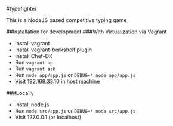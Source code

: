 #typefighter

This is a NodeJS based competitive typing game

##Installation for development
###With Virtualization via Vagrant
- Install vagrant
- Install vagrant-berkshelf plugin
- Install Chef-DK
- Run `vagrant up`
- Run `vagrant ssh`
- Run `node app/app.js` or `DEBUG=* node app/app.js`
- Visit 192.168.33.10 in host machine

###Locally
- Install node.js
- Run `node src/app.js` or `DEBUG=* node src/app.js`
- Visit 127.0.0.1 (or localhost)